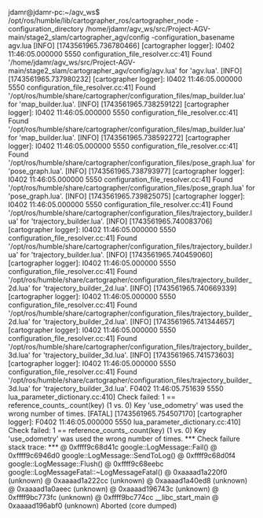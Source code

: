 jdamr@jdamr-pc:~/agv_ws$ /opt/ros/humble/lib/cartographer_ros/cartographer_node   -configuration_directory /home/jdamr/agv_ws/src/Project-AGV-main/stage2_slam/cartographer_agv/config   -configuration_basename agv.lua
[INFO] [1743561965.736780466] [cartographer logger]: I0402 11:46:05.000000  5550 configuration_file_resolver.cc:41] Found '/home/jdamr/agv_ws/src/Project-AGV-main/stage2_slam/cartographer_agv/config/agv.lua' for 'agv.lua'.
[INFO] [1743561965.737980232] [cartographer logger]: I0402 11:46:05.000000  5550 configuration_file_resolver.cc:41] Found '/opt/ros/humble/share/cartographer/configuration_files/map_builder.lua' for 'map_builder.lua'.
[INFO] [1743561965.738259122] [cartographer logger]: I0402 11:46:05.000000  5550 configuration_file_resolver.cc:41] Found '/opt/ros/humble/share/cartographer/configuration_files/map_builder.lua' for 'map_builder.lua'.
[INFO] [1743561965.738592272] [cartographer logger]: I0402 11:46:05.000000  5550 configuration_file_resolver.cc:41] Found '/opt/ros/humble/share/cartographer/configuration_files/pose_graph.lua' for 'pose_graph.lua'.
[INFO] [1743561965.738793977] [cartographer logger]: I0402 11:46:05.000000  5550 configuration_file_resolver.cc:41] Found '/opt/ros/humble/share/cartographer/configuration_files/pose_graph.lua' for 'pose_graph.lua'.
[INFO] [1743561965.739825075] [cartographer logger]: I0402 11:46:05.000000  5550 configuration_file_resolver.cc:41] Found '/opt/ros/humble/share/cartographer/configuration_files/trajectory_builder.lua' for 'trajectory_builder.lua'.
[INFO] [1743561965.740083706] [cartographer logger]: I0402 11:46:05.000000  5550 configuration_file_resolver.cc:41] Found '/opt/ros/humble/share/cartographer/configuration_files/trajectory_builder.lua' for 'trajectory_builder.lua'.
[INFO] [1743561965.740459060] [cartographer logger]: I0402 11:46:05.000000  5550 configuration_file_resolver.cc:41] Found '/opt/ros/humble/share/cartographer/configuration_files/trajectory_builder_2d.lua' for 'trajectory_builder_2d.lua'.
[INFO] [1743561965.740669339] [cartographer logger]: I0402 11:46:05.000000  5550 configuration_file_resolver.cc:41] Found '/opt/ros/humble/share/cartographer/configuration_files/trajectory_builder_2d.lua' for 'trajectory_builder_2d.lua'.
[INFO] [1743561965.741344657] [cartographer logger]: I0402 11:46:05.000000  5550 configuration_file_resolver.cc:41] Found '/opt/ros/humble/share/cartographer/configuration_files/trajectory_builder_3d.lua' for 'trajectory_builder_3d.lua'.
[INFO] [1743561965.741573603] [cartographer logger]: I0402 11:46:05.000000  5550 configuration_file_resolver.cc:41] Found '/opt/ros/humble/share/cartographer/configuration_files/trajectory_builder_3d.lua' for 'trajectory_builder_3d.lua'.
F0402 11:46:05.751639  5550 lua_parameter_dictionary.cc:410] Check failed: 1 == reference_counts_.count(key) (1 vs. 0) Key 'use_odometry' was used the wrong number of times.
[FATAL] [1743561965.754507170] [cartographer logger]: F0402 11:46:05.000000  5550 lua_parameter_dictionary.cc:410] Check failed: 1 == reference_counts_.count(key) (1 vs. 0) Key 'use_odometry' was used the wrong number of times.
*** Check failure stack trace: ***
    @     0xffff9c68d41c  google::LogMessage::Fail()
    @     0xffff9c6946d0  google::LogMessage::SendToLog()
    @     0xffff9c68d0f4  google::LogMessage::Flush()
    @     0xffff9c68eebc  google::LogMessageFatal::~LogMessageFatal()
    @     0xaaaad1a220f0  (unknown)
    @     0xaaaad1a222cc  (unknown)
    @     0xaaaad1a40ed8  (unknown)
    @     0xaaaad1a0aeec  (unknown)
    @     0xaaaad196743c  (unknown)
    @     0xffff9bc773fc  (unknown)
    @     0xffff9bc774cc  __libc_start_main
    @     0xaaaad196abf0  (unknown)
Aborted (core dumped)

